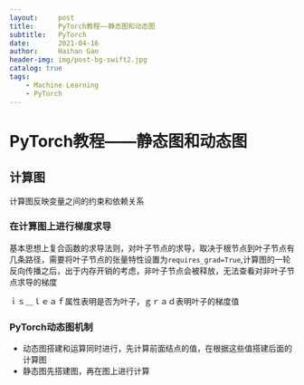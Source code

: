 ```yaml
---
layout:     post
title:      PyTorch教程——静态图和动态图
subtitle:   PyTorch
date:       2021-04-16
author:     Haihan Gao
header-img: img/post-bg-swift2.jpg
catalog: true
tags:
    - Machine Learning
    - PyTorch
---
```

# PyTorch教程——静态图和动态图

## 计算图

计算图反映变量之间的约束和依赖关系

### 在计算图上进行梯度求导

基本思想上复合函数的求导法则，对叶子节点的求导，取决于根节点到叶子节点有几条路径，需要将叶子节点的张量特性设置为`requires_grad=True`,计算图的一轮反向传播之后，出于内存开销的考虑，非叶子节点会被释放，无法查看对非叶子节点求导的梯度

ｉｓ＿ｌｅａｆ属性表明是否为叶子，ｇｒａｄ表明叶子的梯度值

### PyTorch动态图机制

- 动态图搭建和运算同时进行，先计算前面结点的值，在根据这些值搭建后面的计算图
- 静态图先搭建图，再在图上进行计算

